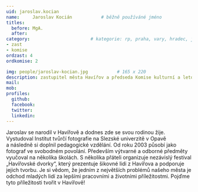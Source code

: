 ```yaml
---
uid: jaroslav.kocian
name:     Jaroslav Kocián      		# běžně používáné jméno
titles:
  before: MgA.
  after:
category:                 		# kategorie: rp, praha, vary, hradec, jmk, senat
- zast
- komise
ordzast: 4
ordkomise: 2

img: people/jaroslav-kocian.jpg           # 165 x 220
description: zastupitel města Havířov a předseda Komise kulturní a letopisecké # kratký popis, max 160 znaků
mail:
mob:
profiles:
  github:
  facebook:
  twitter:
  linkedin: 
---
```


Jaroslav se narodil v Havířově a dodnes zde se svou rodinou žije. Vystudoval Institut tvůrčí fotografie na Slezské univerzitě v Opavě a následně si doplnil pedagogické vzdělání. Od roku 2003 působí jako fotograf ve svobodném povolání. Především výtvarné a odborné předměty vyučoval na několika školách. S několika přáteli organizuje nezávislý festival „Havířovské dvorky“, který prezentuje šikovné lidi z Havířova a podporuje jejich tvorbu. Je si vědom, že jedním z největších problémů našeho města je odchod mladých lidí za lepšími pracovními a životními příležitostmi. Pojďme tyto příležitosti tvořit v Havířově!

